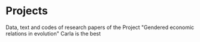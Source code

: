 # Projects
Data, text and codes of research papers of the Project "Gendered economic relations in evolution" 
Carla is the best 
